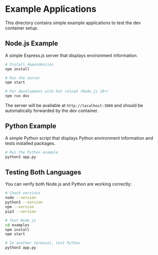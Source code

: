 # Example Applications

This directory contains simple example applications to test the dev container setup.

## Node.js Example

A simple Express.js server that displays environment information.

```bash
# Install dependencies
npm install

# Run the server
npm start

# For development with hot reload (Node.js 18+)
npm run dev
```

The server will be available at `http://localhost:3000` and should be automatically forwarded by the dev container.

## Python Example

A simple Python script that displays Python environment information and tests installed packages.

```bash
# Run the Python example
python3 app.py
```

## Testing Both Languages

You can verify both Node.js and Python are working correctly:

```bash
# Check versions
node --version
python3 --version
npm --version
pip3 --version

# Test Node.js
cd examples
npm install
npm start

# In another terminal, test Python
python3 app.py
```